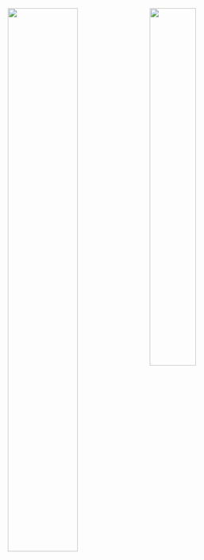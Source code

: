 <div align="center">
  <img align="left" width="53%" src="https://github-readme-stats.vercel.app/api?username=hasangwon&show_icons=true&count_private=true"/>
  <img align="right" width="43%" src="https://github-readme-stats.vercel.app/api/top-langs/?username=hasangwon&layout=compact"/>
</div> 
